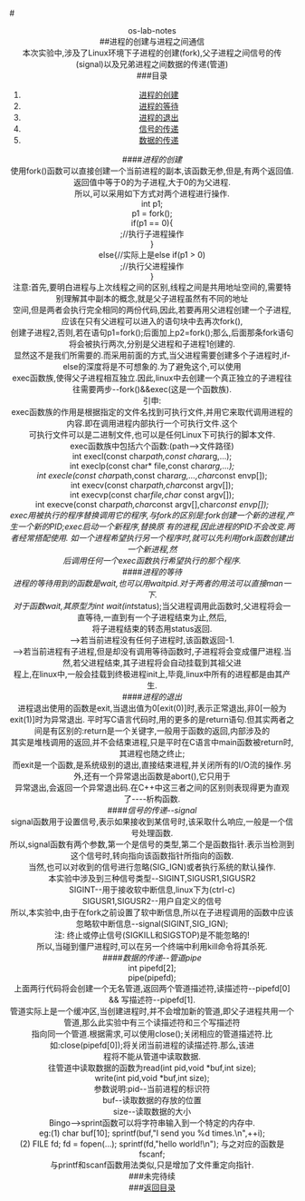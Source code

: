 #<center>os-lab-notes  
##进程的创建与进程之间通信  
    本次实验中,涉及了Linux环境下子进程的创建(fork),父子进程之间信号的传(signal)以及兄弟进程之间数据的传递(管道)  
###目录  
1. [进程的创建](#进程的创建)  
2. [进程的等待](#进程的等待)   
3. [进程的退出](#进程的退出)  
4. [信号的传递](#信号的传递--signal)  
5. [数据的传递](#数据的传递--管道pipe)  

####*进程的创建*   
        使用fork()函数可以直接创建一个当前进程的副本,该函数无参,但是,有两个返回值. 返回值中等于0的为子进程,大于0的为父进程.  
    所以,可以采用如下方式对两个进程进行操作.  
        int p1;  
        p1 = fork();  
        if(p1 == 0){  
            ;//执行子进程操作  
        }  
        else{//实际上是else if(p1 > 0)  
            ;//执行父进程操作  
        }  
    注意:首先,要明白进程与上次线程之间的区别,线程之间是共用地址空间的,需要特别理解其中副本的概念,就是父子进程虽然有不同的地址  
    空间,但是两者会执行完全相同的两份代码,因此,若要再用父进程创建一个子进程,应该在只有父进程可以进入的语句块中去再次fork(),  
    创建子进程2,否则,若在语句p1=fork();后面加上p2=fork();那么,后面那条fork语句将会被执行两次,分别是父进程和子进程1创建的.  
    显然这不是我们所需要的.而采用前面的方式,当父进程需要创建多个子进程时,if-else的深度将是不可想象的.为了避免这个,可以使用  
    exec函数族,使得父子进程相互独立.因此,linux中去创建一个真正独立的子进程往往需要两步--fork()&&exec(这是一个函数族).   
    引申:  
        exec函数族的作用是根据指定的文件名找到可执行文件,并用它来取代调用进程的内容.即在调用进程内部执行一个可执行文件.这个  
    可执行文件可以是二进制文件,也可以是任何Linux下可执行的脚本文件.  
        exec函数族中包括六个函数:(path-->文件路径)  
            int execl(const char*path,const char*arg,...);  
            int execlp(const char* file,const char*arg,...);  
            int execle(const char*path,const char*arg,...,char*const envp[]);  
            int execv(const char*path,char*const argv[]);  
            int execvp(const char*file,char* const argv[]);  
            int execve(const char*path,char*const argv[],char*const envp[]);  
        exec用被执行的程序替换调用它的程序,与fork的区别是:fork创建一个新的进程,产生一个新的PID;exec启动一个新程序,替换原
    有的进程,因此进程的PID不会改变.两者经常搭配使用. 如一个进程希望执行另一个程序时,就可以先利用fork函数创建出一个新进程,然  
    后调用任何一个exec函数执行希望执行的那个程序.  
####*进程的等待*  
        进程的等待用到的函数是wait,也可以用waitpid.对于两者的用法可以直接man一下.  
        对于函数wait,其原型为int wait(int*status);当父进程调用此函数时,父进程将会一直等待,一直到有一个子进程结束为止,然后,  
    将子进程结束的转态用status返回.  
        -->若当前进程没有任何子进程时,该函数返回-1.  
        -->若当前进程有子进程,但是却没有调用等待函数时,子进程将会变成僵尸进程.当然,若父进程结束,其子进程将会自动挂载到其祖父进  
    程上,在linux中,一般会挂载到终极进程init上,毕竟,linux中所有的进程都是由其产生.  
####*进程的退出*  
        进程退出使用的函数是exit,当退出值为0[exit(0)]时,表示正常退出,非0[一般为exit(1)]时为异常退出.
        平时写C语言代码时,用的更多的是return语句.但其实两者之间是有区别的:return是一个关键字,一般用于函数的返回,内部涉及的  
    其实是堆栈调用的返回,并不会结束进程,只是平时在C语言中main函数被return时,其进程也随之终止;  
        而exit是一个函数,是系统级别的退出,直接结束进程,并关闭所有的I/O流的操作.另外,还有一个异常退出函数是abort(),它只用于  
    异常退出,会返回一个异常退出码.在C++中这三者之间的区别则表现得更为直观了----析构函数.  
####*信号的传递--signal*  
        signal函数用于设置信号,表示如果接收到某信号时,该采取什么响应,一般是一个信号处理函数.  
        所以,signal函数有两个参数,第一个是信号的类型,第二个是函数指针.表示当检测到这个信号时,转向指向该函数指针所指向的函数.  
    当然,也可以对收到的信号进行忽略(SIG_IGN)或者执行系统的默认操作.  
        本实验中涉及到三种信号类型--SIGINT,SIGUSR1,SIGUSR2  
            SIGINT--用于接收软中断信息,linux下为(ctrl-c)  
            SIGUSR1,SIGUSR2--用户自定义的信号  
        所以,本实验中,由于在fork之前设置了软中断信息,所以在子进程调用的函数中应该忽略软中断信息--signal(SIGINT,SIG_IGN);  
    注: 终止或停止信号(SIGKILL和SIGSTOP)是不能忽略的!  
        所以,当碰到僵尸进程时,可以在另一个终端中利用kill命令将其杀死.  
####*数据的传递--管道pipe*  
        int pipefd[2];  
        pipe(pipefd);  
        上面两行代码将会创建一个无名管道,返回两个管道描述符,读描述符--pipefd[0] && 写描述符--pipefd[1].  
        管道实际上是一个缓冲区,当创建进程时,并不会增加新的管道,即父子进程共用一个管道,那么此实验中有三个读描述符和三个写描述符  
    指向同一个管道.根据需求,可以使用close();关闭相应的管道描述符.比如:close(pipefd[0]);将关闭当前进程的读描述符.那么,该进  
    程将不能从管道中读取数据.  
        往管道中读取数据的函数为read(int pid,void *buf,int size);  
                            write(int pid,void *buf,int size);  
            参数说明:pid--当前进程的标识符  
                     buf--读取数据的存放的位置  
                     size--读取数据的大小  
        Bingo-->sprint函数可以将字符串输入到一个特定的内存中.  
        eg:(1) char buf[10]; sprintf(buf,"I send you %d times.\n",++i);  
           (2) FILE fd; fd = fopen(...); sprintf(fd,"hello world!\n");
         与之对应的函数是fscanf;  
         与printf和scanf函数用法类似,只是增加了文件重定向指针.  
###未完待续  
###[返回目录](#目录)  
